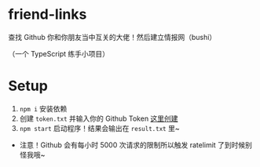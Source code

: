 # friend-links

查找 Github 你和你朋友当中互关的大佬！然后建立情报网（bushi）

（一个 TypeScript 练手小项目）

# Setup

1. `npm i` 安装依赖
2. 创建 `token.txt` 并输入你的 Github Token [这里创建](https://github.com/settings/tokens)
3. `npm start` 启动程序！结果会输出在 `result.txt` 里~

- 注意！Github 会有每小时 5000 次请求的限制所以触发 ratelimit 了到时候别怪我哦~
